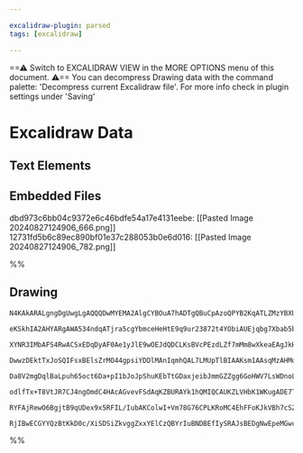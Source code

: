 ```yaml
---

excalidraw-plugin: parsed
tags: [excalidraw]

---
```

==⚠  Switch to EXCALIDRAW VIEW in the MORE OPTIONS menu of this document. ⚠== You can decompress Drawing data with the command palette: 'Decompress current Excalidraw file'. For more info check in plugin settings under 'Saving'


# Excalidraw Data
## Text Elements
## Embedded Files
dbd973c6bb04c9372e6c46bdfe54a17e4131eebe: [[Pasted Image 20240827124906_666.png]]
12731fd5b6c89ec890bf01e37c288053b0e6d016: [[Pasted Image 20240827124906_782.png]]

%%
## Drawing
```compressed-json
N4KAkARALgngDgUwgLgAQQQDwMYEMA2AlgCYBOuA7hADTgQBuCpAzoQPYB2KqATLZMzYBXUtiRoIACyhQ4zZAHoFAc0JRJQgEYA6bGwC2CgF7N6hbEcK4OCtptbErHALRY8RMpWdx8Q1TdIEfARcZgRmBShcZQUebQBmbQAGGjoghH0EDihmbgBtcDBQMBKIEm4IDgBVeIBWNmYAQQB9ABUAMwz25oBrZgAlACsADgA5YlSSyFhECsJ9aKR+Usxu

eKSkhIA2AHYARgAWA534ndqATjra5cgYbmceHeHtE9q9ur23872t4YObiAUEjqbg7Xbab5beLQrZbA5bS58QqQSQIQjKaTceE7ZLxR61HhJPbnHZJYbnAHWZTBbhJAHMKCkNg9BAAYTY+DYpAqjOszDguEC2UmpU0uGwPWUTKEHGI7M53IkvI4/MFWSgIsg7UI+HwAGVYDSJIIPJqIAymSyAOrAyTcJFTc2M5kIA0wI3oE3lAHSjEccK5NB7AFsA

XYNR3IMbAFS4RwACSxEDqDyAF0Ae1yJlE9wOEJdQDCLKsBVcPEzdLZf7mMm8wXkeaEAgJkH4ud4WTocMAYwWOwuGg8cGG73WJxRpwxNxDsTTnseHtuw3CMwACLpKDN7jtAhhAGaYSygCiwUy2Vr+fwAKEcGIuE3LdQex2PGO6wuT3iWwBRA4PVzl4/mwEpbmgO74HuDYMveQjJhAiCykWyhmtqwQ5hI84nHs7TELUmhbNg5IIIR5xJJo7REggpzY

DwwzDEktTxJoSQIFsxBElsZrMO44gpsiYDDlMAnIqmhQAL7LMUpTlBIAAKsm1AAsqMzAHMoAAauDjAA4gAUvEUA8Gw5zEAAQmaMy8WUCzKEsDarGgzinAc2h/L8WwLgcX61MM34NpGqAPMMezaIc5wkr5pwIoxAJAsQIJoNFoVJFCww8BFL7xP8DaouimJoAchKUhw1K8XSUHOiy8pcjy5AqgKQoavu4qSpWcocjVSp1aqjUoTq+qGlZXoTPSlUI

Da8V2mgDqlBaLpuh65oct6Da+pI1bJoJpShuKEbTtGDaxjeibJmmGZZgg6GoHWV7LsWDnoLgBwVoexAbQB9aOmEoFPgcDHErUxzlY6o79liS4g0wY4cBOHBTmggN/IutQ7NljoruuwQPtuu4IPur0nhk6oXp9pQ3ne2NBi+b4MecPmkT+Rb/mgN1ASBj7gZBX1RFAsEVAhjglX1aGPhAxCaMQJLxNgWyaMxBzYJcL6sdg8IS50gO4M+CAHO8exNp

odlfTx+T8VtJR7CJ4ngOmdC4HAcAGvevFSdAqKZBURAYk1hQMIQCAUKZLVHbK1WKugADE7TRzHIoQNgIiNfGm76Aalpsh14cQBH+u50bkAJ6QScp0HEoh+1Cq1XyDXqnHhfFxkABi/ULUNy0jb79fqsnGRpy6E0Jbwyzx4n3cp33LKtxUw116P2Q9/o/TCH6AbTsPXfzynADyYZ7VGwMF3PUAL43nBQI3uD6DqAXXJ3R8n2feqEEYvFFXfRdjxkr

RYFAjRewO6BgjtB9qUDex9x5RFIL/IubAKColwI+Vm78G76CPLKRoMC4EhFFoKJkVBh7cSZLqdS3BagbAhCjN86wkg8F2AQ7ARD8AAE1QQIm0LRMkBxyRJB2O2GKvsjBsAMNwKSkB6AECEGVbQBxwqyLkfIrY4l173xTkvGUb1V4SDanHKUJAn4vw+rdUouiK6dVQKIiApkOSiwjqyc4di7Fmn6AgZQ+ZBQVAjkeVcXivEQCUcg9UE8EA7ygP2Em

RjIBwECGYYQzBtKkD0c/XiSDSiZkvggZxxYElCzQBYrIuBNDBEfIySRAJsBEDgNwEpeMGwcHSVU0gpSGzCCgL+Xi1T/HbU0IMYiOQ9R1LgIpNgxAEBoIKUUnGEEEDgAknQVC4QRFiRAGJIAA
```
%%
